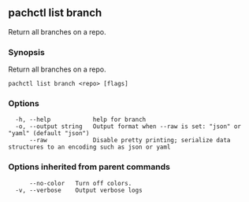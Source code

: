 ## pachctl list branch

Return all branches on a repo.

### Synopsis

Return all branches on a repo.

```
pachctl list branch <repo> [flags]
```

### Options

```
  -h, --help            help for branch
  -o, --output string   Output format when --raw is set: "json" or "yaml" (default "json")
      --raw             Disable pretty printing; serialize data structures to an encoding such as json or yaml
```

### Options inherited from parent commands

```
      --no-color   Turn off colors.
  -v, --verbose    Output verbose logs
```

